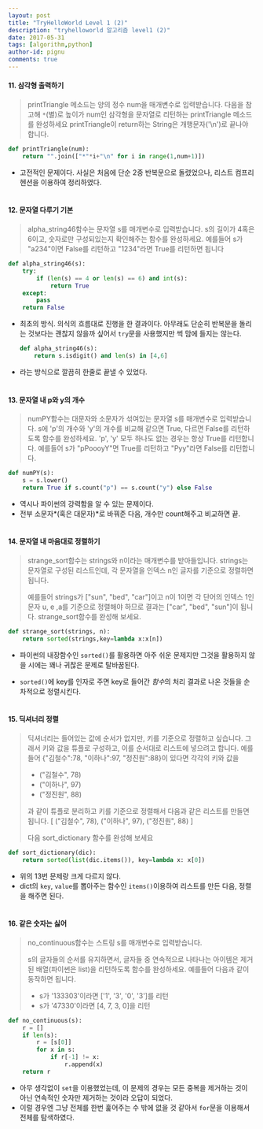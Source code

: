 ```yaml
---
layout: post
title: "TryHelloWorld Level 1 (2)"
description: "tryhelloworld 알고리즘 level1 (2)"
date: 2017-05-31
tags: [algorithm,python]
author-id: pignu
comments: true
---
```


#### 11. 삼각형 출력하기

> printTriangle 메소드는 양의 정수 num을 매개변수로 입력받습니다.
> 다음을 참고해 `*`(별)로 높이가 num인 삼각형을 문자열로 리턴하는 printTriangle 메소드를 완성하세요
> printTriangle이 return하는 String은 개행문자('\n')로 끝나야 합니다.

```python
def printTriangle(num):
    return "".join(["*"*i+"\n" for i in range(1,num+1)])
```

- 고전적인 문제이다. 사실은 처음에 단순 2중 반복문으로 돌렸었으나, 리스트 컴프리헨션을 이용하여 정리하였다.
  <br><br>



#### 12. 문자열 다루기 기본

> alpha_string46함수는 문자열 s를 매개변수로 입력받습니다.
> s의 길이가 4혹은 6이고, 숫자로만 구성되있는지 확인해주는 함수를 완성하세요.
> 예를들어 s가 "a234"이면 False를 리턴하고 "1234"라면 True를 리턴하면 됩니다

```python
def alpha_string46(s):
    try:
        if (len(s) == 4 or len(s) == 6) and int(s):
            return True
    except:
        pass
    return False
```

- 최초의 방식. 의식의 흐름대로 진행을 한 결과이다. 아무래도 단순히 반복문을 돌리는 것보다는 괜찮지 않을까 싶어서 `try`문을 사용했지만 썩 맘에 들지는 않는다.

  ```python
  def alpha_string46(s):
      return s.isdigit() and len(s) in [4,6]
  ```

- 라는 방식으로 깔끔히 한줄로 끝낼 수 있었다.
  <br><br>

#### 13. 문자열 내 p와 y의 개수

> numPY함수는 대문자와 소문자가 섞여있는 문자열 s를 매개변수로 입력받습니다.
> s에 'p'의 개수와 'y'의 개수를 비교해 같으면 True, 다르면 False를 리턴하도록 함수를 완성하세요. 'p', 'y' 모두 하나도 없는 경우는 항상 True를 리턴합니다.
> 예를들어 s가 "pPoooyY"면 True를 리턴하고 "Pyy"라면 False를 리턴합니다.

```python
def numPY(s):
    s = s.lower()
    return True if s.count("p") == s.count("y") else False
```

- 역시나 파이썬의 강력함을 알 수 있는 문제이다. 
- 전부 소문자*(혹은 대문자)*로 바꿔준 다음, 개수만 count해주고 비교하면 끝.
  <br><br>

#### 14. 문자열 내 마음대로 정렬하기

> strange_sort함수는 strings와 n이라는 매개변수를 받아들입니다.
> strings는 문자열로 구성된 리스트인데, 각 문자열을 인덱스 n인 글자를 기준으로 정렬하면 됩니다.
>
> 예를들어 strings가 ["sun", "bed", "car"]이고 n이 1이면 각 단어의 인덱스 1인 문자 u, e ,a를 기준으로 정렬해야 하므로 결과는 ["car", "bed", "sun"]이 됩니다.
> strange_sort함수를 완성해 보세요.

```python
def strange_sort(strings, n):
    return sorted(strings,key=lambda x:x[n])
```

- 파이썬의 내장함수인 `sorted()`를 활용하면 아주 쉬운 문제지만 그것을 활용하지 않을 시에는 꽤나 귀찮은 문제로 탈바꿈된다.

- `sorted()`에 key를 인자로 주면 key로 들어간 *함수*의 처리 결과로 나온 것들을 순차적으로 정렬시킨다.<br><br>

  

#### 15. 딕셔너리 정렬

> 딕셔너리는 들어있는 값에 순서가 없지만, 키를 기준으로 정렬하고 싶습니다. 그래서 키와 값을 튜플로 구성하고, 이를 순서대로 리스트에 넣으려고 합니다.
> 예를들어 {"김철수":78, "이하나":97, "정진원":88}이 있다면 각각의 키와 값을
>
> - ("김철수", 78)
> - ("이하나", 97)
> - ("정진원", 88)
>
> 과 같이 튜플로 분리하고 키를 기준으로 정렬해서 다음과 같은 리스트를 만들면 됩니다.
> [ ("김철수", 78), ("이하나", 97), ("정진원", 88) ]
>
> 다음 sort_dictionary 함수를 완성해 보세요

```python
def sort_dictionary(dic):
    return sorted(list(dic.items()), key=lambda x: x[0])
```

- 위의 13번 문제랑 크게 다르지 않다.
- dict의 `key`, `value`를 뽑아주는 함수인 `items()`이용하여 리스트를 만든 다음, 정렬을 해주면 된다.<br><br>

#### 16. 같은 숫자는 싫어

>no_continuous함수는 스트링 s를 매개변수로 입력받습니다.
>
>s의 글자들의 순서를 유지하면서, 글자들 중 연속적으로 나타나는 아이템은 제거된 배열(파이썬은 list)을 리턴하도록 함수를 완성하세요.
>예를들어 다음과 같이 동작하면 됩니다.
>
>- s가 '133303'이라면 ['1', '3', '0', '3']를 리턴
>- s가 '47330'이라면 [4, 7, 3, 0]을 리턴

```python
def no_continuous(s):
    r = []
    if len(s):
        r = [s[0]]
        for x in s:
            if r[-1] != x:
                r.append(x)
    return r
```

- 아무 생각없이 `set`을 이용했었는데, 이 문제의 경우는 모든 중복을 제거하는 것이 아닌 연속적인 숫자만 제거하는 것이라 오답이 되었다.
- 이럴 경우엔 그냥 전체를 한번 훑어주는 수 밖에 없을 것 같아서 `for`문을 이용해서 전체를 탐색하였다.<br><br>